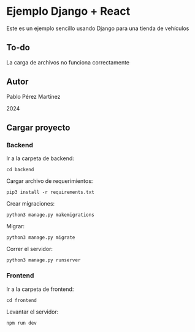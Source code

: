 # Ejemplo Django + React
Este es un ejemplo sencillo usando Django para una tienda de vehículos

## To-do
La carga de archivos no funciona correctamente

## Autor
Pablo Pérez Martínez

2024

## Cargar proyecto
### Backend
Ir a la carpeta de backend:

```cd backend```

Cargar archivo de requerimientos: 

```pip3 install -r requirements.txt```

Crear migraciones:

```python3 manage.py makemigrations```

Migrar:

```python3 manage.py migrate```

Correr el servidor:

```python3 manage.py runserver```

### Frontend

Ir a la carpeta de frontend:

```cd frontend```

Levantar el servidor:

```npm run dev```